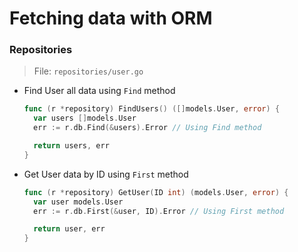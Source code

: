# Fetching data with ORM

### Repositories

> File: `repositories/user.go`

- Find User all data using `Find` method

  ```go
  func (r *repository) FindUsers() ([]models.User, error) {
    var users []models.User
    err := r.db.Find(&users).Error // Using Find method

    return users, err
  }
  ```

- Get User data by ID using `First` method

  ```go
  func (r *repository) GetUser(ID int) (models.User, error) {
    var user models.User
    err := r.db.First(&user, ID).Error // Using First method

    return user, err
  }
  ```
